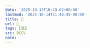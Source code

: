 ```yaml
---
date: '2025-10-13T10:29:02+08:00'
lastmod: '2025-10-14T21:46:45-08:00'
title: 􂨕
url: 􂨕
tags: [卼]
src: DCCV
note:
---
```

